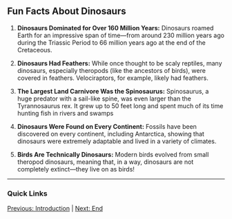 ## Fun Facts About Dinosaurs

1. **Dinosaurs Dominated for Over 160 Million Years:** Dinosaurs roamed Earth for an impressive span of time—from around 230 million years ago during the Triassic Period to 66 million years ago at the end of the Cretaceous.

2. **Dinosaurs Had Feathers:** While once thought to be scaly reptiles, many dinosaurs, especially theropods (like the ancestors of birds), were covered in feathers. Velociraptors, for example, likely had feathers.

3. **The Largest Land Carnivore Was the Spinosaurus:** Spinosaurus, a huge predator with a sail-like spine, was even larger than the Tyrannosaurus rex. It grew up to 50 feet long and spent much of its time hunting fish in rivers and swamps

4. **Dinosaurs Were Found on Every Continent:** Fossils have been discovered on every continent, including Antarctica, showing that dinosaurs were extremely adaptable and lived in a variety of climates.

5. **Birds Are Technically Dinosaurs:** Modern birds evolved from small theropod dinosaurs, meaning that, in a way, dinosaurs are not completely extinct—they live on as birds!

---
### Quick Links
[Previous: Introduction](Intro.md) | [Next: End](end.md)
